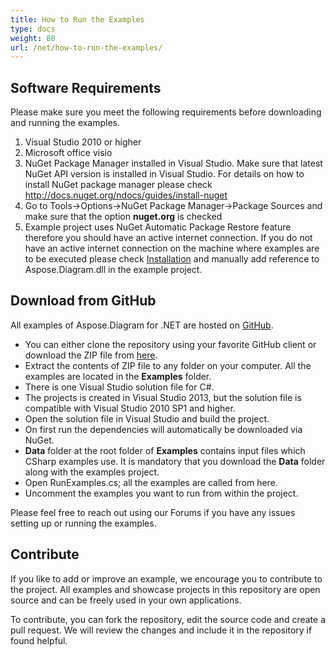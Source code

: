 ```yaml
---
title: How to Run the Examples
type: docs
weight: 80
url: /net/how-to-run-the-examples/
---
```


## **Software Requirements**
Please make sure you meet the following requirements before downloading and running the examples.

1. Visual Studio 2010 or higher
1. Microsoft office visio
1. NuGet Package Manager installed in Visual Studio. Make sure that latest NuGet API version is installed in Visual Studio. For details on how to install NuGet package manager please check <http://docs.nuget.org/ndocs/guides/install-nuget>
1. Go to Tools->Options->NuGet Package Manager->Package Sources and make sure that the option **nuget.org** is checked
1. Example project uses NuGet Automatic Package Restore feature therefore you should have an active internet connection. If you do not have an active internet connection on the machine where examples are to be executed please check [Installation](/diagram/net/installation/) and manually add reference to Aspose.Diagram.dll in the example project.
## **Download from GitHub**
All examples of Aspose.Diagram for .NET are hosted on [GitHub](https://github.com/aspose-diagram/Aspose.Diagram-for-.NET).

- You can either clone the repository using your favorite GitHub client or download the ZIP file from [here](https://github.com/aspose-diagram/Aspose.Diagram-for-.NET/archive/master.zip).
- Extract the contents of ZIP file to any folder on your computer. All the examples are located in the **Examples** folder.
- There is one Visual Studio solution file for C#.
- The projects is created in Visual Studio 2013, but the solution file is compatible with Visual Studio 2010 SP1 and higher.
- Open the solution file in Visual Studio and build the project.
- On first run the dependencies will automatically be downloaded via NuGet.
- **Data** folder at the root folder of **Examples** contains input files which CSharp examples use. It is mandatory that you download the **Data** folder along with the examples project.
- Open RunExamples.cs; all the examples are called from here.
- Uncomment the examples you want to run from within the project.

Please feel free to reach out using our Forums if you have any issues setting up or running the examples.
## **Contribute**
If you like to add or improve an example, we encourage you to contribute to the project. All examples and showcase projects in this repository are open source and can be freely used in your own applications.

To contribute, you can fork the repository, edit the source code and create a pull request. We will review the changes and include it in the repository if found helpful.

